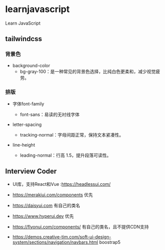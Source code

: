 # learnjavascript
Learn JavaScript

## tailwindcss

### 背景色

- background-color
  - bg-gray-100：是一种常见的背景色选择，比纯白色更柔和，减少视觉疲劳。

### 排版

- 字体font-family
  - font-sans：易读的无衬线字体

- letter-spacing
  - tracking-normal：字母间距正常，保持文本紧凑性。

- line-height
  - leading-normal：行高 1.5，提升段落可读性。


## Interview Coder
- UI库，支持React和Vue :https://headlessui.com/


- https://merakiui.com/components 优先
- https://daisyui.com 有自己的类名
- https://www.hyperui.dev  优先
- https://flyonui.com/components/ 有自己的类名，且不提供CDN支持
- https://demos.creative-tim.com/soft-ui-design-system/sections/navigation/navbars.html  boostrap5
